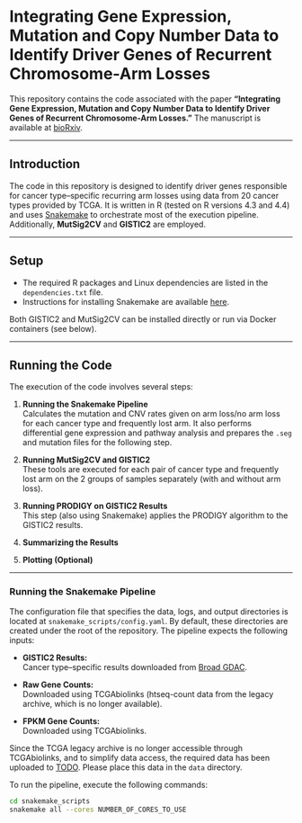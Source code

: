 # Integrating Gene Expression, Mutation and Copy Number Data to Identify Driver Genes of Recurrent Chromosome-Arm Losses

This repository contains the code associated with the paper **“Integrating Gene Expression, Mutation and Copy Number Data to Identify Driver Genes of Recurrent Chromosome-Arm Losses.”** The manuscript is available at [bioRxiv](https://www.biorxiv.org/content/10.1101/2025.02.22.639659v1).

---

## Introduction

The code in this repository is designed to identify driver genes responsible for cancer type–specific recurring arm losses using data from 20 cancer types provided by TCGA. It is written in R (tested on R versions 4.3 and 4.4) and uses [Snakemake](https://snakemake.readthedocs.io/) to orchestrate most of the execution pipeline. Additionally, **MutSig2CV** and **GISTIC2** are employed.

---

## Setup

- The required R packages and Linux dependencies are listed in the `dependencies.txt` file.
- Instructions for installing Snakemake are available [here](https://snakemake.readthedocs.io/en/stable/getting_started/installation.html).

Both GISTIC2 and MutSig2CV can be installed directly or run via Docker containers (see below).

---

## Running the Code

The execution of the code involves several steps:

1. **Running the Snakemake Pipeline**  
   Calculates the mutation and CNV rates given on arm loss/no arm loss for each cancer type and frequently lost arm. It also performs differential gene expression and pathway analysis and prepares the `.seg` and mutation files for the following step.

2. **Running MutSig2CV and GISTIC2**  
   These tools are executed for each pair of cancer type and frequently lost arm on the 2 groups of samples separately  (with and without arm loss).

3. **Running PRODIGY on GISTIC2 Results**  
   This step (also using Snakemake) applies the PRODIGY algorithm to the GISTIC2 results.

4. **Summarizing the Results**

5. **Plotting (Optional)**

---

### Running the Snakemake Pipeline

The configuration file that specifies the data, logs, and output directories is located at `snakemake_scripts/config.yaml`. By default, these directories are created under the root of the repository. The pipeline expects the following inputs:

- **GISTIC2 Results:**  
  Cancer type–specific results downloaded from [Broad GDAC](https://gdac.broadinstitute.org/).

- **Raw Gene Counts:**  
  Downloaded using TCGAbiolinks (htseq-count data from the legacy archive, which is no longer available).

- **FPKM Gene Counts:**  
  Downloaded using TCGAbiolinks.

Since the TCGA legacy archive is no longer accessible through TCGAbiolinks, and to simplify data access, the required data has been uploaded to [TODO](url). Please place this data in the `data` directory.

To run the pipeline, execute the following commands:

```bash
cd snakemake_scripts
snakemake all --cores NUMBER_OF_CORES_TO_USE
